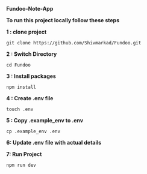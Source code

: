 **Fundoo-Note-App**

**To run this project locally follow these steps**

**1 : clone project**

```
git clone https://github.com/Shivmarkad/Fundoo.git
```
**2 : Switch Directory**
```
cd Fundoo
```

**3 : Install packages**

```
npm install
```

**4 : Create .env file**
```
touch .env
```

**5 : Copy .example_env to .env**

```
cp .example_env .env
```

**6: Update .env file with actual details**

**7: Run Project**

```
npm run dev
```